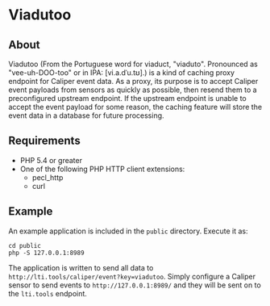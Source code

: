 # Viadutoo

## About

Viadutoo (From the Portuguese word for viaduct, "viaduto". Pronounced as "vee-uh-DOO-too" or in IPA: \[vi.a.dˈu.tʊ\].)
is a kind of caching proxy endpoint for Caliper event data. As a proxy, its purpose is to accept Caliper event payloads
from sensors as quickly as possible, then resend them to a preconfigured upstream endpoint.  If the upstream endpoint is
unable to accept the event payload for some reason, the caching feature will store the event data in a database for
future processing.

## Requirements

* PHP 5.4 or greater
* One of the following PHP HTTP client extensions:
    * pecl_http
    * curl

## Example

An example application is included in the `public` directory.  Execute it as:

    cd public
    php -S 127.0.0.1:8989

The application is written to send all data to `http://lti.tools/caliper/event?key=viadutoo`.  Simply configure a
Caliper sensor to send events to `http://127.0.0.1:8989/` and they will be sent on to the `lti.tools` endpoint.
